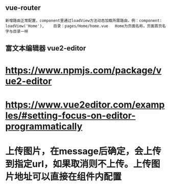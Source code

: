 ## vue-router
    新增路由正常配置，component里通过loadView方法动态加载所需路由，例：component: loadView('Home'),    目录：pages/Home/home.vue   Home为页面名称，页面首页名字与目录一样


## 富文本编辑器 vue2-editor
# https://www.npmjs.com/package/vue2-editor
# https://www.vue2editor.com/examples/#setting-focus-on-editor-programmatically
# 上传图片，在message后确定，会上传到指定url，如果取消则不上传。上传图片地址可以直接在组件内配置